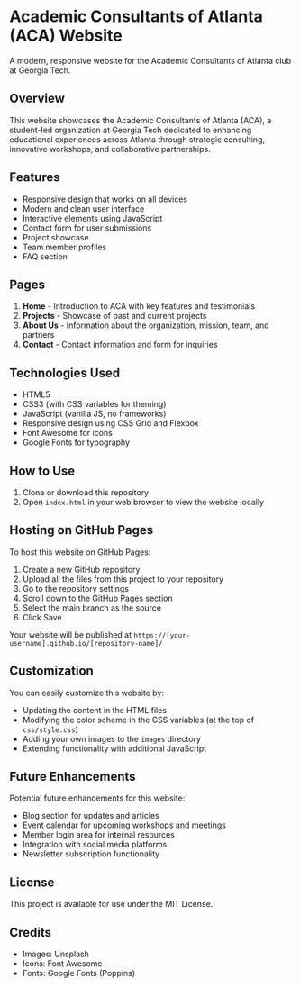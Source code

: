 # Academic Consultants of Atlanta (ACA) Website

A modern, responsive website for the Academic Consultants of Atlanta club at Georgia Tech.

## Overview

This website showcases the Academic Consultants of Atlanta (ACA), a student-led organization at Georgia Tech dedicated to enhancing educational experiences across Atlanta through strategic consulting, innovative workshops, and collaborative partnerships.

## Features

- Responsive design that works on all devices
- Modern and clean user interface
- Interactive elements using JavaScript
- Contact form for user submissions
- Project showcase
- Team member profiles
- FAQ section

## Pages

1. **Home** - Introduction to ACA with key features and testimonials
2. **Projects** - Showcase of past and current projects
3. **About Us** - Information about the organization, mission, team, and partners
4. **Contact** - Contact information and form for inquiries

## Technologies Used

- HTML5
- CSS3 (with CSS variables for theming)
- JavaScript (vanilla JS, no frameworks)
- Responsive design using CSS Grid and Flexbox
- Font Awesome for icons
- Google Fonts for typography

## How to Use

1. Clone or download this repository
2. Open `index.html` in your web browser to view the website locally

## Hosting on GitHub Pages

To host this website on GitHub Pages:

1. Create a new GitHub repository
2. Upload all the files from this project to your repository
3. Go to the repository settings
4. Scroll down to the GitHub Pages section
5. Select the main branch as the source
6. Click Save

Your website will be published at `https://[your-username].github.io/[repository-name]/`

## Customization

You can easily customize this website by:

- Updating the content in the HTML files
- Modifying the color scheme in the CSS variables (at the top of `css/style.css`)
- Adding your own images to the `images` directory
- Extending functionality with additional JavaScript

## Future Enhancements

Potential future enhancements for this website:

- Blog section for updates and articles
- Event calendar for upcoming workshops and meetings
- Member login area for internal resources
- Integration with social media platforms
- Newsletter subscription functionality

## License

This project is available for use under the MIT License.

## Credits

- Images: Unsplash
- Icons: Font Awesome
- Fonts: Google Fonts (Poppins)